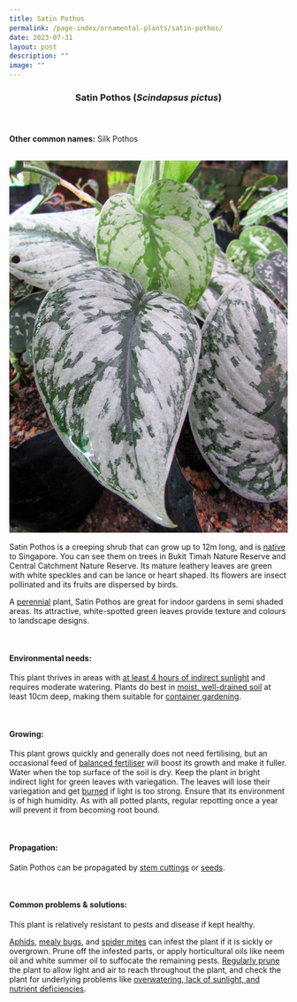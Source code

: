 ```yaml
---
title: Satin Pothos
permalink: /page-index/ornamental-plants/satin-pothos/
date: 2023-07-31
layout: post
description: ""
image: ""
---
```

<header> 
	<h3>Satin Pothos (<em>Scindapsus pictus</em>)</h3> 
</header> 
 
<section> 
	<p><strong>Other common names:</strong> Silk Pothos</p> 
	<br> 
</section> 
 
<section> 
	<img title="The silvery leaves o a Satin pothos. Photo by Victoria Lim." src="/images/Plants/satinpothos_victorialim.jpg">
	<p>Satin Pothos is a creeping shrub that can grow up to 12m long, and is <a href="/page-index/glossary/native-plants/">native</a> to Singapore. You can see them on trees in Bukit Timah Nature Reserve and Central Catchment Nature Reserve. Its mature leathery leaves are green with white speckles and can be lance or heart shaped. Its flowers are insect pollinated and its fruits are dispersed by birds.</p>
	<p>A <a href="/learn-more-about-gardening/glossary/#p">perennial</a> plant, Satin Pothos are great for indoor gardens in semi shaded areas. Its attractive, white-spotted green leaves provide texture and colours to landscape designs.</p>
	 <br> 
</section> 
 
<section> 
  <h4>Environmental needs:</h4> 
  <p>This plant thrives in areas with <a href="/page-index/horticulture-techniques/gauging-light/">at least 4 hours of indirect sunlight</a> and requires moderate watering. Plants do best in <a href="/page-index/horticulture-techniques/gauging-light/">moist, well-drained soil</a> at least 10cm deep, making them suitable for <a href="/page-index/horticulture-techniques/planting-in-containers/">container gardening</a>.</p> 
	<br>
</section>

<section> 
  <h4>Growing:</h4> 
	<p>This plant grows quickly and generally does not need fertilising, but an occasional feed of <a href="/page-index/horticulture-techniques/fertilising/">balanced fertiliser</a> will boost its growth and make it fuller. Water when the top surface of the soil is dry. Keep the plant in bright indirect light for green leaves with variegation. The leaves will lose their variegation and get <a href="/page-index/plant-problems/sunburn/">burned</a> if light is too strong. Ensure that its environment is of high humidity. As with all potted plants, regular repotting once a year will prevent it from becoming root bound.</p> 
	<br> 
</section> 

<section> 
  <h4>Propagation:</h4> 
	<p>Satin Pothos can be propagated by <a href="/page-index/horticulture-techniques/propagating-by-cuttings/">stem cuttings</a> or <a href="/page-index/horticulture-techniques/propagating-by-seed/">seeds</a>.</p> 
	<br> 
</section> 
 
<section> 
  <h4>Common problems &amp; solutions:</h4> 
	<p>This plant is relatively resistant to pests and disease if kept healthy.</p>
	<p><a href="/page-index/pests/aphids/">Aphids</a>, <a href="/page-index/pests/mealy-bugs/">mealy bugs</a>, and <a href="/page-index/pests/spider-mites/">spider mites</a> can infest the plant if it is sickly or overgrown. Prune off the infested parts, or apply horticultural oils like neem oil and white summer oil to suffocate the remaining pests. <a href="/page-index/horticulture-techniques/pruning/">Regularly prune</a> the plant to allow light and air to reach throughout the plant, and check the plant for underlying problems like <a href="/page-index/horticulture-techniques/watering/">overwatering, lack of sunlight, and </a><a href="/page-index/plant-problems/nutrient-deficiencies/">nutrient deficiencies</a>.</p>
	<br> 
</section>